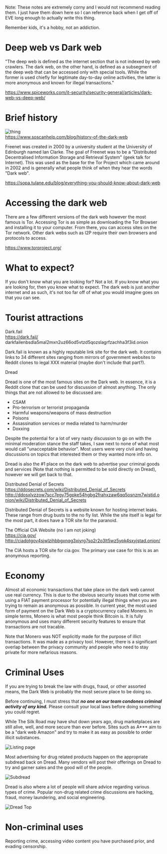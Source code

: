 Note: These notes are extremely corny and I would not recommend reading them. I just have them down here so I can reference back when I get off of EVE long enough to actually write this thing.  
  
Remember kids, it's a hobby, not an addiction. 

# Deep web vs Dark web

"The deep web is defined as the internet section that is not indexed by web crawlers. The dark web, on the other hand, is defined as a subsegment of the deep web that can be accessed only with special tools. While the former is used chiefly for legitimate day-to-day online activities, the latter is more anonymous and known for illegal transactions."

https://www.spiceworks.com/it-security/security-general/articles/dark-web-vs-deep-web/

# Brief history

![thing](https://www.soscanhelp.com/hs-fs/hubfs/History%20of%20the%20Dark%20Web%20Timeline-01-3.png?width=640&name=History%20of%20the%20Dark%20Web%20Timeline-01-3.png)  
https://www.soscanhelp.com/blog/history-of-the-dark-web  

Freenet was created in 2000 by a university student at the University of Edinburgh named Ian Clarke. The goal of Freenet was to be a "Distributed Decentralised Information Storage and Retrieval System" (geek talk for Internet). This was used as the base for the Tor Project which came around in 2002 and is generally what people think of when they hear the words "Dark web".  

https://sopa.tulane.edu/blog/everything-you-should-know-about-dark-web  

# Accessing the dark web

There are a few different versions of the dark web however the most famous is Tor. Accessing Tor is as simple as downloading the Tor Browser and installing it to your computer. From there, you can access sites on the Tor network. Other dark webs such as I2P require their own browsers and protocols to access.  

https://www.torproject.org/

# What to expect?

If you don't know what you are looking for? Not a lot. If you know what you are looking for, then you know what to expect. The dark web is just another internet and as such, it's not too far off of what you would imagine goes on that you can see.  

# Tourist attractions

Dark.fail  
https://dark.fail/  
darkfailenbsdla5mal2mxn2uz66od5vtzd5qozslagrfzachha3f3id.onion  
  
Dark.fail is known as a highly reputable link site for the dark web. It contains links to 34 different sites ranging from mirrors of government websites to Reddit clones to legal XXX material (maybe don't include that part?).   

Dread   

Dread is one of the most famous sites on the Dark web. In essence, it is a Reddit clone that can be used for discussion of almost anything. The only things that are not allowed to be discussed are:  
- CSAM
- Pro-terrorism or terrorist propaganda
- Harmful weapons/weapons of mass destruction
- Poisons
- Assassination services or media related to harm/murder
- Doxxing

Despite the potential for a lot of very nasty discussion to go on with the minimal moderation stance the staff takes, I saw next to none of what most would call "unacceptable behavior". Most users were very civil and having discussions on topics that interested them or they wanted more info on.  

Dread is also the #1 place on the dark web to advertise your criminal goods and services (Note that nothing is permitted to be sold directly on Dread), however we will get back to that.  

  
Distributed Denial of Secrets  
https://ddosecrets.com/wiki/Distributed_Denial_of_Secrets   
http://ddosxlvzzow7scc7egy75gpke54hgbg2frahxzaw6qq5osnzm7wistid.onion/wiki/Distributed_Denial_of_Secrets  

Distributed Denial of Secrets is a website known for hosting internet leaks. These range from drug busts to the no fly list. While the site itself is legal for the most part, it does have a TOR site for the paranoid.  

The Official CIA Website (no I am not joking)  
https://cia.gov/  
http://ciadotgov4sjwlzihbbgxnqg3xiyrg7so2r2o3lt5wz5ypk4sxyjstad.onion/  

The CIA hosts a TOR site for cia.gov. The primary use case for this is as an anonymous reporting.  

# Economy

Almost all economic transactions that take place on the dark web cannot use real currency. This is due to the obvious security issues that come with using a FIAT payment processor for potentially illegal things when you are trying to remain as anonymous as possible. In current year, the most used form of payment on the Dark Web is a cryptocurrency called Monero. In simple terms, Monero is what most people think Bitcoin is. It is fully anonymous and uses many different security features to ensure that transactions are not tracable.  
  
Note that Monero was NOT explicitly made for the purpose of illict transactions. It was made as a privacy tool. However, there is a significant overlap between the privacy community and people who need to stay private for more nefarious reasons.   

# Criminal Uses 

If you are trying to break the law with drugs, fraud, or other assorted means, the Dark Web is probably the most secure place to be doing so.  
  
Before continuing, I must stress that ***no one on our team condones criminal activity of any kind.*** Please consult your local laws before doing something you could regret.

While The Silk Road may have shut down years ago, drug marketplaces are still alive, well, and more secure than ever before. Sites such as A*** aim to be a "dark web Amazon" and try to make it as easy as possible to order illicit substances.  
  
![Listing page](assets/archlisting.png)
  
Most advertising for drug related products happen on the appropriate subdread back on Dread. Many vendors will post their offerings on Dread to try and garner sales and the good will of the people.

![Subdread](assets/dreadarch.png)

Dread is also where a lot of people will share advice regarding various types of crime. Popular non-drug related crime discussions are hacking, fraud, money laundering, and social engineering.

![Dread Top](assets/dreadtop.png)

# Non-criminal uses

Reporting crime, accessing video content you have purchased prior, and evading censorship. 